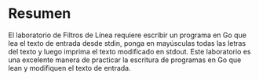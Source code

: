 # Resumen

El laboratorio de Filtros de Línea requiere escribir un programa en Go que lea el texto de entrada desde stdin, ponga en mayúsculas todas las letras del texto y luego imprima el texto modificado en stdout. Este laboratorio es una excelente manera de practicar la escritura de programas en Go que lean y modifiquen el texto de entrada.

